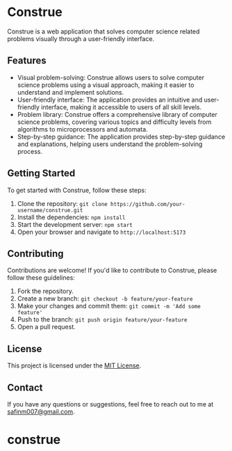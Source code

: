 # Construe

Construe is a web application that solves computer science related problems visually through a user-friendly interface.

## Features

- Visual problem-solving: Construe allows users to solve computer science problems using a visual approach, making it easier to understand and implement solutions.
- User-friendly interface: The application provides an intuitive and user-friendly interface, making it accessible to users of all skill levels.
- Problem library: Construe offers a comprehensive library of computer science problems, covering various topics and difficulty levels from algorithms to microprocessors and automata.
- Step-by-step guidance: The application provides step-by-step guidance and explanations, helping users understand the problem-solving process.

## Getting Started

To get started with Construe, follow these steps:

1. Clone the repository: `git clone https://github.com/your-username/construe.git`
2. Install the dependencies: `npm install`
3. Start the development server: `npm start`
4. Open your browser and navigate to `http://localhost:5173`

## Contributing

Contributions are welcome! If you'd like to contribute to Construe, please follow these guidelines:

1. Fork the repository.
2. Create a new branch: `git checkout -b feature/your-feature`
3. Make your changes and commit them: `git commit -m 'Add some feature'`
4. Push to the branch: `git push origin feature/your-feature`
5. Open a pull request.

## License

This project is licensed under the [MIT License](LICENSE).

## Contact

If you have any questions or suggestions, feel free to reach out to me at [safinm007@gmail.com](mailto:safinm007@gmail.com).
# construe
